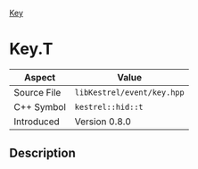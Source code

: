 [Key](index)
# Key.T
| Aspect | Value |
| --- | --- |
| Source File | `libKestrel/event/key.hpp` |
| C++ Symbol | `kestrel::hid::t` |
| Introduced | Version 0.8.0 |
## Description


